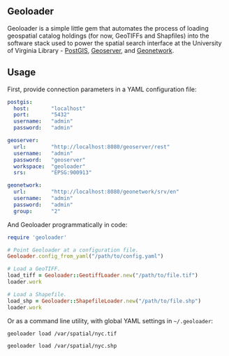 ## Geoloader

Geoloader is a simple little gem that automates the process of loading geospatial catalog holdings (for now, GeoTIFFs and Shapfiles) into the software stack used to power the spatial search interface at the University of Virginia Library - [PostGIS][postgis], [Geoserver][geoserver], and [Geonetwork][geonetwork].

## Usage

First, provide connection parameters in a YAML configuration file:

```yaml
postgis:
  host:       "localhost"
  port:       "5432"
  username:   "admin"
  password:   "admin"

geoserver:
  url:        "http://localhost:8080/geoserver/rest"
  username:   "admin"
  password:   "geoserver"
  workspace:  "geoloader"
  srs:        "EPSG:900913"

geonetwork:
  url:        "http://localhost:8080/geonetwork/srv/en"
  username:   "admin"
  password:   "admin"
  group:      "2"
```

And Geoloader programmatically in code:

```ruby
require 'geoloader'

# Point Geoloader at a configuration file.
Geoloader.config_from_yaml("/path/to/config.yaml")

# Load a GeoTIFF.
load_tiff = Geoloader::GeotiffLoader.new("/path/to/file.tif")
loader.work

# Load a Shapefile.
load_shp = Geoloader::ShapefileLoader.new("/path/to/file.shp")
loader.work
```

Or as a command line utility, with global YAML settings in `~/.geoloader`:

```
geoloader load /var/spatial/nyc.tif
```

```
geoloader load /var/spatial/nyc.shp
```

[postgis]: http://postgis.net/
[geoserver]: http://geoserver.org/
[geonetwork]: http://geoserver.org/
